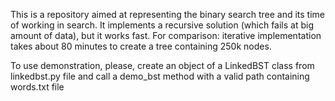 This is a repository aimed at representing the binary search tree and its time of working in search.
It implements a recursive solution (which fails at big amount of data), but it works fast.
For comparison: iterative implementation takes about 80 minutes to create a tree containing 250k nodes.


To use demonstration, please, create an object of a LinkedBST class from linkedbst.py file and call a demo_bst method with a valid path containing words.txt file 